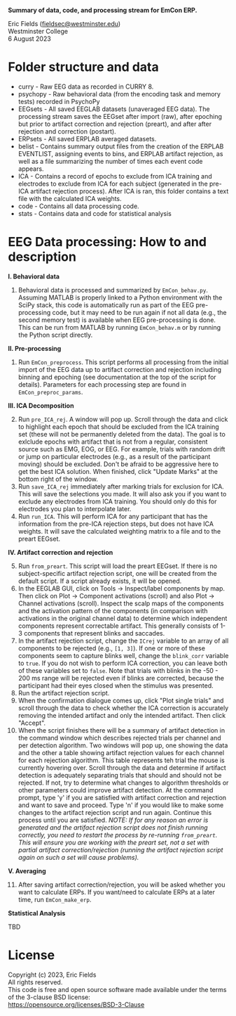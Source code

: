 **Summary of data, code, and processing stream for EmCon ERP.**

Eric Fields (fieldsec@westminster.edu)  
Westminster College  
6 August 2023

# Folder structure and data

* curry - Raw EEG data as recorded in CURRY 8.
* psychopy - Raw behavioral data (from the encoding task and memory tests) recorded in PsychoPy
* EEGsets - All saved EEGLAB datasets (unaveraged EEG data). The processing stream saves the EEGset after import (raw), after epoching but prior to artifact correction and rejection (preart), and after after rejection and correction (postart).
* ERPsets - All saved ERPLAB averaged datasets.
* belist - Contains summary output files from the creation of the ERPLAB EVENTLIST, assigning events to bins, and ERPLAB artifact rejection, as well as a file summarizing the number of times each event code appears.
* ICA - Contains a record of epochs to exclude from ICA training and electrodes to exclude from ICA for each subject (generated in the pre-ICA artifact rejection process). After ICA is ran, this folder contains a text file with the calculated ICA weights.
* code - Contains all data processing code.
* stats - Contains data and code for statistical analysis

# EEG Data processing: How to and description

**I. Behavioral data**

1. Behavioral data is processed and summarized by `EmCon_behav.py`. Assuming MATLAB is properly linked to a Python environment with the SciPy stack, this code is automatically run as part of the EEG pre-processing code, but it may need to be run again if not all data (e.g., the second memory test) is available when EEG pre-processing is done. This can be run from MATLAB by running `EmCon_behav.m` or by running the Python script directly.

**II. Pre-processing**

1. Run `EmCon_preprocess`. This script performs all processing from the initial import of the EEG data up to artifact correction and rejection including binning and epoching (see documentation at the top of the script for details). Parameters for each processing step are found in `EmCon_preproc_params`.

**III. ICA Decomposition**

2. Run `pre_ICA_rej`. A window will pop up. Scroll through the data and click to highlight each epoch that should be excluded from the ICA training set (these will not be permanently deleted from the data). The goal is to exlclude epochs with artifact that is not from a regular, consistent source such as EMG, EOG, or EEG. For example, trials with random drift or jump on particular electrodes (e.g., as a result of the participant moving) should be excluded. Don't be afraid to be aggressive here to get the best ICA solution. When finished, click "Update Marks" at the bottom right of the window.
3. Run `save_ICA_rej` immediately after marking trials for exclusion for ICA. This will save the selections you made. It will also ask you if you want to exclude any electrodes from ICA training. You should only do this for electrodes you plan to interpolate later.
4. Run `run_ICA`. This will perform ICA for any participant that has the information from the pre-ICA rejection steps, but does not have ICA weights. It will save the calculated weighting matrix to a file and to the preart EEGset.

**IV. Artifact correction and rejection**

5. Run `from_preart`. This script will load the preart EEGset. If there is no subject-specific artifact rejection script, one will be created from the default script. If a script already exists, it will be opened.
6. In the EEGLAB GUI, click on Tools -> Inspect/label components by map. Then click on Plot -> Component activations (scroll) and also Plot -> Channel activations (scroll). Inspect the scalp maps of the components and the activation pattern of the components (in comparison with activations in the original channel data) to determine which independent components represent correctable artifact. This generally consists of 1-3 components that represent blinks and saccades.
7. In the artifact rejection script, change the `ICrej` variable to an array of all components to be rejected (e.g., `[1, 3]`). If one or more of these components seem to capture blinks well, change the `blink_corr` variable to `true`. If you do not wish to perform ICA correction, you can leave both of these variables set to `false`. Note that trials with blinks in the -50 - 200 ms range will be rejected even if blinks are corrected, because the participant had their eyes closed when the stimulus was presented.
8. Run the artifact rejection script. 
9. When the confirmation dialogue comes up, click "Plot single trials" and scroll through the data to check whether the ICA correction is accurately removing the intended artifact and only the intended artifact. Then click "Accept".
10. When the script finishes there will be a summary of artifact detection in the command window which describes rejected trials per channel and per detection algorithm. Two windows will pop up, one showing the data and the other a table showing artifact rejection values for each channel for each rejection algorithm. This table represents teh trial the mouse is currently hovering over. Scroll through the data and determine if artifact detection is adequately separating trials that should and should not be rejected. If not, try to determine what changes to algorithm thresholds or other parameters could improve artifact detection. At the command prompt, type 'y' if you are satisfied with artifact correction and rejection and want to save and proceed. Type 'n' if you would like to make some changes to the artifact rejection script and run again. Continue this process until you are satisfied. *NOTE: If for any reason an error is generated and the artifact rejection script does not finish running correctly, you need to restart the process by re-running `from_preart`. This will ensure you are working with the preart set, not a set with partial artifact correction/rejection (running the artifact rejection script again on such a set will cause problems).*

**V. Averaging**

11. After saving artifact correction/rejection, you will be asked whether you want to calculate ERPs. If you want/need to calculate ERPs at a later time, run `EmCon_make_erp`.

**Statistical Analysis**

TBD

# License

Copyright (c) 2023, Eric Fields  
All rights reserved.  
This code is free and open source software made available under the terms of the 3-clause BSD license:  
https://opensource.org/licenses/BSD-3-Clause
